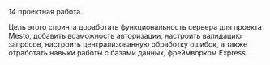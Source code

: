 14 проектная работа.

Цель этого спринта доработать функциональность сервера для проекта Mesto, добавить возможность авторизации, настроить валидацию запросов, настроить централизованную обработку ошибок, а также отработать навыки работы с базами данных, фреймворком Express.
